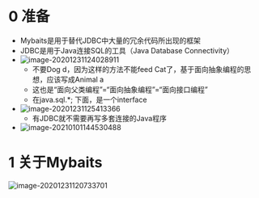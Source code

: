 # 0 准备

- Mybaits是用于替代JDBC中大量的冗余代码所出现的框架
- JDBC是用于Java连接SQL的工具（Java Database Connectivity）
- ![image-20201231124028911](https://i.loli.net/2020/12/31/b8GWpQmhzvPcekK.png)
  - 不要Dog d，因为这样的方法不能feed Cat了，基于面向抽象编程的思想，应该写成Animal a
  - 这也是“面向父类编程”=“面向抽象编程”=“面向接口编程”
  - 在java.sql.*; 下面，是一个interface
- ![image-20201231125413366](https://i.loli.net/2020/12/31/kwvhE3VSIlLWGnm.png)
  - 有JDBC就不需要再写多套连接的Java程序
- ![image-20210101144530488](https://i.loli.net/2021/01/01/CMJP5AFQH9N3gwz.png)

# 1 关于Mybaits

![image-20201231120733701](https://i.loli.net/2020/12/31/XST1MkIa2ChlZ37.png)